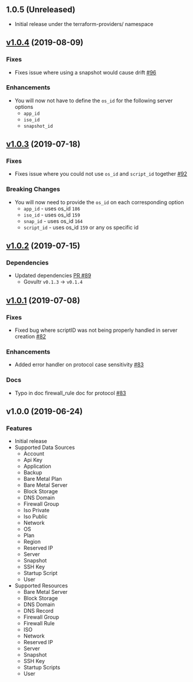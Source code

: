 ## 1.0.5 (Unreleased)

- Initial release under the terraform-providers/ namespace

## [v1.0.4](https://github.com/vultr/terraform-provider-vultr/compare/v1.0.3..v1.0.4) (2019-08-09)
### Fixes
- Fixes issue where using a snapshot would cause drift [#96](https://github.com/vultr/terraform-provider-vultr/issues/96)
### Enhancements
- You will now not have to define the `os_id` for the following server options
    - `app_id`
    - `iso_id`
    - `snapshot_id`

## [v1.0.3](https://github.com/vultr/terraform-provider-vultr/compare/v1.0.2..v1.0.3) (2019-07-18)
### Fixes
- Fixes issue where you could not use `os_id` and `script_id` together [#92](https://github.com/vultr/terraform-provider-vultr/issues/92)
### Breaking Changes
- You will now need to provide the `os_id` on each corresponding option
    - `app_id` - uses os_id `186`
    - `iso_id` - uses os_id `159`
    - `snap_id` - uses os_id `164`
    - `script_id` - uses os_id `159` or any os specific id
    
## [v1.0.2](https://github.com/vultr/terraform-provider-vultr/compare/v1.0.1..v1.0.2) (2019-07-15)
### Dependencies
* Updated dependencies [PR #89](https://github.com/vultr/terraform-provider-vultr/pull/89)
  * Govultr `v0.1.3` -> `v0.1.4`
  
## [v1.0.1](https://github.com/vultr/terraform-provider-vultr/compare/v1.0.0..v1.0.1) (2019-07-08)
### Fixes
- Fixed bug where scriptID was not being 
properly handled in server creation [#82](https://github.com/vultr/terraform-provider-vultr/issues/82)
### Enhancements 
- Added error handler on protocol case sensitivity [#83](https://github.com/vultr/terraform-provider-vultr/issues/83)
### Docs
- Typo in doc firewall_rule doc for protocol [#83](https://github.com/vultr/terraform-provider-vultr/issues/83)

## v1.0.0 (2019-06-24)
### Features
* Initial release
* Supported Data Sources
    * Account
    * Api Key
    * Application
    * Backup
    * Bare Metal Plan
    * Bare Metal Server
    * Block Storage
    * DNS Domain
    * Firewall Group
    * Iso Private
    * Iso Public
    * Network
    * OS
    * Plan
    * Region
    * Reserved IP
    * Server
    * Snapshot
    * SSH Key
    * Startup Script 
    * User
* Supported Resources
    * Bare Metal Server
    * Block Storage
    * DNS Domain
    * DNS Record
    * Firewall Group
    * Firewall Rule
    * ISO
    * Network
    * Reserved IP
    * Server
    * Snapshot
    * SSH Key
    * Startup Scripts
    * User
